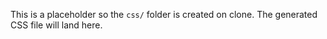 This is a placeholder so the `css/` folder is created on clone.
The generated CSS file will land here.
